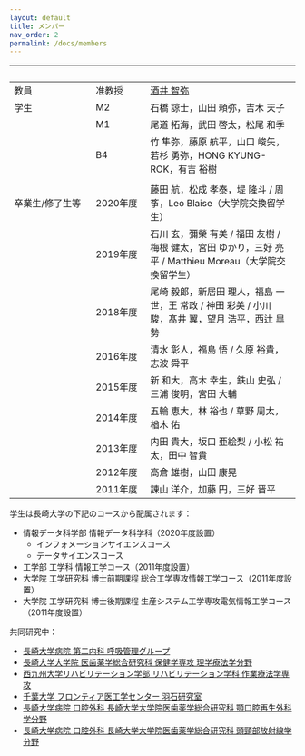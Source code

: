 ```yaml
---
layout: default
title: メンバー
nav_order: 2
permalink: /docs/members
---
```


|&emsp;&emsp;&emsp;&emsp;&emsp;&emsp;&emsp;&emsp;| &emsp;&emsp;&emsp;&emsp;&emsp; |  |
|:----|:----|:----|
| 教員 | 准教授 | [酒井 智弥](http://researchmap.jp/tsakai/?lang=japanese) |
| 学生 | M2 |	石橋 諒士，山田 頼弥，吉木 天子 |
|      | M1	| 尾道 拓海，武田 啓太，松尾 和季 |
|      | B4 | 竹 隼弥，藤原 航平，山口 峻矢，若杉 勇弥，HONG KYUNG-ROK，有吉 裕樹 |
|      |    |  |
| 卒業生/修了生等 | 2020年度 | 藤田 航，松成 孝泰，堤 隆斗 / 周筝，Leo Blaise（大学院交換留学生）|
|                | 2019年度 | 石川 玄，彌榮 有美 / 福田 友樹 / 梅根 健太，宮田 ゆかり，三好 亮平 / Matthieu Moreau（大学院交換留学生） |
|                | 2018年度 |	尾崎 毅郎，新居田 理人，福島 一世，王 常政 / 神田 彩美 / 小川 駿，髙井 翼，望月 浩平，西辻 皐勢 |
|                | 2016年度 | 清水 彰人，福島 悟 / 久原 裕貴，志波 舜平 |
|                | 2015年度 | 新 和大，高木 幸生，鉄山 史弘 / 三浦 俊明，宮田 大輔 |
|                | 2014年度 | 五輪 恵大，林 裕也 / 草野 周太，楢木 佑 |
|                | 2013年度 | 内田 貴大，坂口 亜絵梨 / 小松 祐太，田中 智貴 |
|                | 2012年度 | 高倉 雄樹，山田 康晃 |
|                | 2011年度 | 諌山 洋介，加藤 円，三好 晋平 |



学生は長崎大学の下記のコースから配属されます：
- 情報データ科学部 情報データ科学科（2020年度設置）
  - インフォメーションサイエンスコース
  - データサイエンスコース
- 工学部 工学科 情報工学コース（2011年度設置）
- 大学院 工学研究科 博士前期課程 総合工学専攻情報工学コース（2011年度設置）  
- 大学院 工学研究科 博士後期課程 生産システム工学専攻電気情報工学コース（2011年度設置）  

共同研究中：

- [長崎大学病院 第二内科 呼吸管理グループ](http://www.med.nagasaki-u.ac.jp/intmed-2/pulmonology/examination_2.html)
- [長崎大学大学院 医歯薬学総合研究科 保健学専攻 理学療法学分野](http://www.am.nagasaki-u.ac.jp/gs/physical-occupational/physical.html)
- [西九州大学リハビリテーション学部 リハビリテーション学科 作業療法学専攻](https://www.nisikyu-u.ac.jp/faculty/rehabilitation/ot.html)
- [千葉大学 フロンティア医工学センター 羽石研究室](http://www.cfme.chiba-u.jp/~haneishi/)
- [長崎大学病院 口腔外科 長崎大学大学院医歯薬学総合研究科 顎口腔再生外科学分野](http://www.de.nagasaki-u.ac.jp/oralsurgery/staff/)
- [長崎大学病院 口腔外科 長崎大学大学院医歯薬学総合研究科 頭頸部放射線学分野](http://www.de.nagasaki-u.ac.jp/education/dept_rcb.html)
